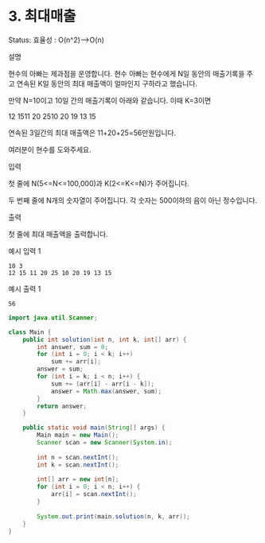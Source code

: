 # 3. 최대매출

Status: 효율성 : O(n^2)-->O(n)

설명

현수의 아빠는 제과점을 운영합니다. 현수 아빠는 현수에게 N일 동안의 매출기록을 주고 연속된 K일 동안의 최대 매출액이 얼마인지 구하라고 했습니다.

만약 N=10이고 10일 간의 매출기록이 아래와 같습니다. 이때 K=3이면

12 1511 20 2510 20 19 13 15

연속된 3일간의 최대 매출액은 11+20+25=56만원입니다.

여러분이 현수를 도와주세요.

입력

첫 줄에 N(5<=N<=100,000)과 K(2<=K<=N)가 주어집니다.

두 번째 줄에 N개의 숫자열이 주어집니다. 각 숫자는 500이하의 음이 아닌 정수입니다.

출력

첫 줄에 최대 매출액을 출력합니다.

예시 입력 1

```
10 3
12 15 11 20 25 10 20 19 13 15

```

예시 출력 1

```
56
```

```java
import java.util.Scanner;

class Main {
	public int solution(int n, int k, int[] arr) {
		int answer, sum = 0;
		for (int i = 0; i < k; i++)
			sum += arr[i];
		answer = sum;
		for (int i = k; i < n; i++) {
			sum += (arr[i] - arr[i - k]);
			answer = Math.max(answer, sum);
		}
		return answer;
	}

	public static void main(String[] args) {
		Main main = new Main();
		Scanner scan = new Scanner(System.in);
		
		int n = scan.nextInt();
		int k = scan.nextInt();
		
		int[] arr = new int[n];
		for (int i = 0; i < n; i++) {
			arr[i] = scan.nextInt();
		}
		
		System.out.print(main.solution(n, k, arr));
	}
}
```